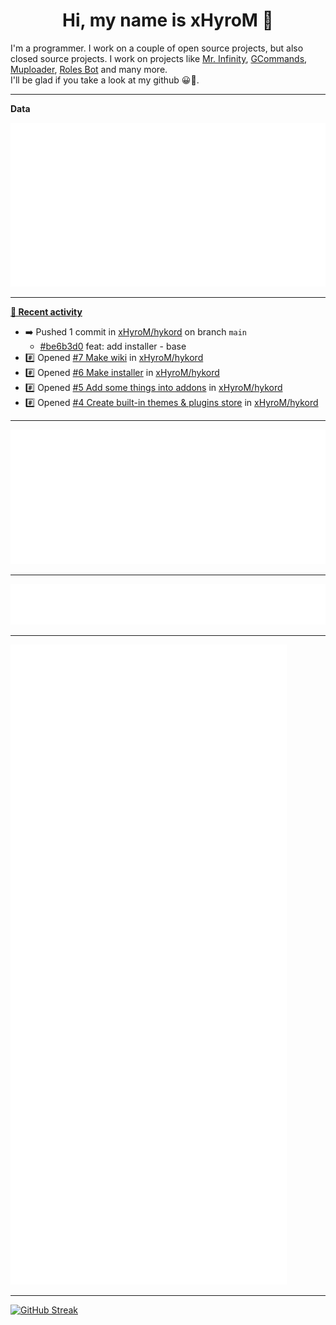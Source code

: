 <p align="center">
    <!-- <img src="https://avatars.githubusercontent.com/u/56601352" width="192" alt="hyro's pfp" /> -->
    <h1 align="center">Hi, my name is xHyroM 👋</h1>
</p>

I'm a programmer. I work on a couple of open source projects, but also closed source projects. I work on projects like [Mr. Infinity](https://discord.com/oauth2/authorize?client_id=720321585625694239&scope=bot%20applications.commands&permissions=8&redirect_uri=https://blobs.gq/imanager&prompt=consent&response_type=code), [GCommands](https://github.com/Garlic-Team/GCommands), [Muploader](https://github.com/xHyroM/Muploader), [Roles Bot](https://github.com/xHyroM/roles-bot) and many more.  
I'll be glad if you take a look at my github 😀👀.

___
**Data**

<img src="https://github.com/xHyroM/xHyroM/blob/master/.cache/base.svg">

___

**[📰 Recent activity](https://github.com/xHyroM)**
* ➡️ Pushed 1 commit in [xHyroM/hykord](https://github.com/xHyroM/hykord) on branch `main`
  * [#be6b3d0](https://github.com/xHyroM/hykord/commit/be6b3d0) feat: add installer - base
* #️⃣ Opened [#7 Make wiki](https://github.com/xHyroM/hykord/issues/7) in [xHyroM/hykord](https://github.com/xHyroM/hykord)
* #️⃣ Opened [#6 Make installer](https://github.com/xHyroM/hykord/issues/6) in [xHyroM/hykord](https://github.com/xHyroM/hykord)
* #️⃣ Opened [#5 Add some things into addons](https://github.com/xHyroM/hykord/issues/5) in [xHyroM/hykord](https://github.com/xHyroM/hykord)
* #️⃣ Opened [#4 Create built-in themes &amp; plugins store](https://github.com/xHyroM/hykord/issues/4) in [xHyroM/hykord](https://github.com/xHyroM/hykord)


___

<img src="https://github.com/xHyroM/xHyroM/blob/master/.cache/isocalendar.svg">

___

<img src="https://github.com/xHyroM/xHyroM/blob/master/.cache/languages.svg">

___

<img src="https://github.com/xHyroM/xHyroM/blob/master/.cache/achievements.svg">

___

[![GitHub Streak](https://github-readme-streak-stats.herokuapp.com?user=xHyroM&theme=dark&hide_border=true&date_format=M%20j%5B%2C%20Y%5D)](https://git.io/streak-stats)

